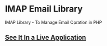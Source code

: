 # IMAP Email Library
IMAP Library -  To Manage Email Opration in PHP
## [See It In a Live Application](http://aarvitech.com/Research/MailAutoGenrateSupportTicket/index.php)
